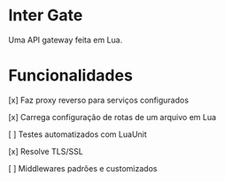 # Inter Gate

Uma API gateway feita em Lua.

# Funcionalidades

[x] Faz proxy reverso para serviços configurados

[x] Carrega configuração de rotas de um arquivo em Lua

[ ] Testes automatizados com LuaUnit

[x] Resolve TLS/SSL

[ ] Middlewares padrões e customizados
